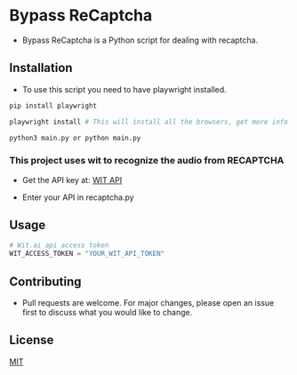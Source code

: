 # Bypass ReCaptcha

- Bypass ReCaptcha is a Python script for dealing with recaptcha.

## Installation

- To use this script you need to have playwright installed.

```bash
pip install playwright
```
```bash
playwright install # This will install all the browsers, get more info at https://playwright.dev/python/
```
```bash
python3 main.py or python main.py
```
### This project uses wit to recognize the audio from RECAPTCHA
- Get the API key at: [WIT API](https://wit.ai/)

- Enter your API in recaptcha.py
## Usage

```python
# Wit.ai api access token
WIT_ACCESS_TOKEN = "YOUR_WIT_API_TOKEN"
```

## Contributing
- Pull requests are welcome. For major changes, please open an issue first to discuss what you would like to change.

## License
[MIT](https://choosealicense.com/licenses/mit/)